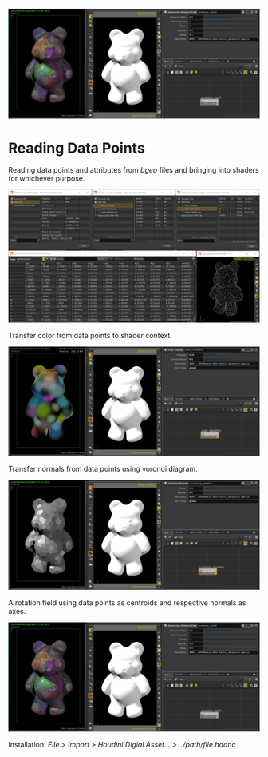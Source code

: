 ![title](qrotation_field_sample.png)

# Reading Data Points

Reading data points and attributes from *bgeo* files and bringing into shaders for whichever purpose.

![data points](_datapoints_sample.png)

Transfer color from data points to shader context.

![color transfer](color_transfer_sample.png)

Transfer normals from data points using voronoi diagram.

![cristalize normals](cristalize_sample.png)

A rotation field using data points as centroids and respective normals as axes.

![quaternion rotation field](qrotation_field_sample.png)

Installation: *File > Import > Houdini Digial Asset... > ../path/file.hdanc*